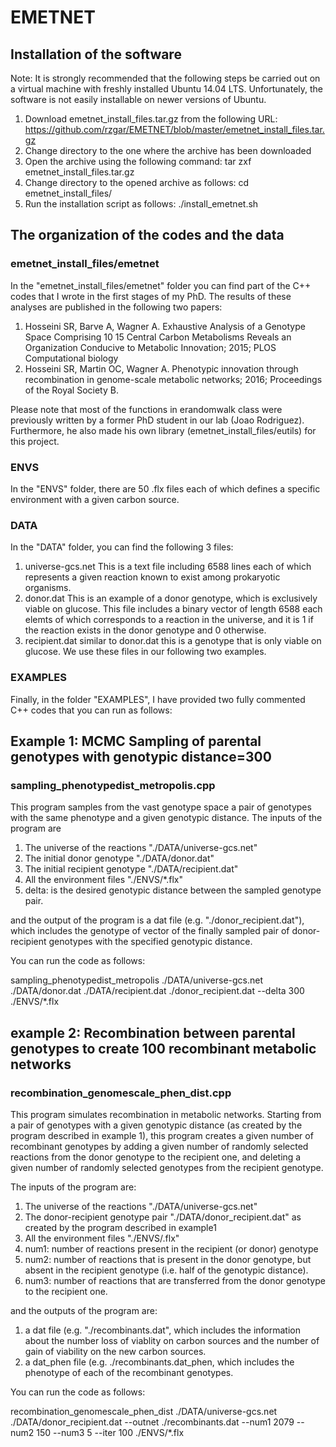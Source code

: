 # EMETNET
## Installation of the software
Note: It is strongly recommended that the following steps be carried out on a virtual
machine with freshly installed Ubuntu 14.04 LTS. Unfortunately, the software is not easily installable on newer versions of Ubuntu.
1. Download emetnet_install_files.tar.gz from the following URL:
https://github.com/rzgar/EMETNET/blob/master/emetnet_install_files.tar.gz
2. Change directory to the one where the archive has been downloaded
3. Open the archive using the following command:
tar zxf emetnet_install_files.tar.gz
4. Change directory to the opened archive as follows:
cd emetnet_install_files/
5. Run the installation script as follows:
./install_emetnet.sh

## The organization of the codes and the data
### emetnet_install_files/emetnet
In the "emetnet_install_files/emetnet" folder you can find part of the C++ codes that I wrote in the first stages of my PhD. The results of these analyses are published in the following two papers:
1. Hosseini SR, Barve A, Wagner A. Exhaustive Analysis of a Genotype Space Comprising 10 15 Central Carbon Metabolisms Reveals an Organization Conducive to Metabolic Innovation; 2015; PLOS Computational biology
2. Hosseini SR, Martin OC, Wagner A. Phenotypic innovation through recombination in genome-scale metabolic networks; 2016; Proceedings of the Royal Society B.

Please note that most of the functions in erandomwalk class were previously written by a former PhD student in our lab (Joao Rodriguez). Furthermore, he also made his own library (emetnet_install_files/eutils) for this project. 

### ENVS
In the "ENVS" folder, there are 50 .flx files each of which defines a specific environment with a given carbon source.
### DATA
In the "DATA" folder, you can find the following 3 files:
1. universe-gcs.net
This is a text file including 6588 lines each of which represents a given reaction known to exist among prokaryotic organisms.
2. donor.dat
This is an example of a donor genotype, which is exclusively viable on glucose. This file includes a binary vector of length 6588 each elemts of which corresponds to a reaction in the universe, and it is 1 if the reaction exists in the donor genotype and 0 otherwise.
3. recipient.dat
similar to donor.dat this is a genotype that is only viable on glucose. We use these files in our following two examples.
### EXAMPLES
Finally, in the folder "EXAMPLES", I have provided two fully commented C++ codes that you can run as follows:

## Example 1: MCMC Sampling of parental genotypes with genotypic distance=300
### sampling_phenotypedist_metropolis.cpp
This program samples from the vast genotype space a pair of genotypes with the same phenotype and a given genotypic distance.
The inputs of the program are 
1) The universe of the reactions "./DATA/universe-gcs.net"
2) The initial donor genotype "./DATA/donor.dat"
3) The initial recipient genotype "./DATA/recipient.dat"
4) All the environment files "./ENVS/*.flx"
5) delta: is the desired genotypic distance between the sampled genotype pair.

and the output of the program is a dat file (e.g. "./donor_recipient.dat"), which includes the genotype of vector of the finally sampled pair of donor-recipient genotypes with the specified genotypic distance.

You can run the code as follows:

sampling_phenotypedist_metropolis  ./DATA/universe-gcs.net ./DATA/donor.dat ./DATA/recipient.dat ./donor_recipient.dat --delta 300 ./ENVS/*.flx

## example 2: Recombination between parental genotypes to create 100 recombinant metabolic networks
### recombination_genomescale_phen_dist.cpp
This program simulates recombination in metabolic networks.
Starting from a pair of genotypes with a given genotypic distance (as created by the program described in example 1), this program creates a given number of recombinant genotypes by adding a given number of randomly selected reactions from the donor genotype to the recipient one, and deleting a given number of randomly selected genotypes from the recipient genotype.

The inputs of the program are:
1) The universe of the reactions "./DATA/universe-gcs.net"
2) The donor-recipient genotype pair "./DATA/donor_recipient.dat" as created by the program described in example1
3) All the environment files "./ENVS/.flx"
4) num1: number of reactions present in the recipient (or donor) genotype
5) num2: number of reactions that is present in the donor genotype, but absent in the recipient genotype (i.e. half of the genotypic distance).
6) num3: number of reactions that are transferred from the donor genotype to the recipient one.

and the outputs of the program are:

1) a dat file (e.g. "./recombinants.dat", which includes the information about the number loss of viablity on carbon sources and the number of gain of viability on the new carbon sources.
2) a dat_phen file (e.g. ./recombinants.dat_phen, which includes the phenotype of each of the recombinant genotypes.

You can run the code as follows:

recombination_genomescale_phen_dist ./DATA/universe-gcs.net ./DATA/donor_recipient.dat --outnet ./recombinants.dat  --num1 2079 --num2 150 --num3 5  --iter 100 ./ENVS/*.flx
